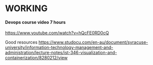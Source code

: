 # WORKING

#### Devops course video 7 hours
https://www.youtube.com/watch?v=hQcFE0RD0cQ


Good resources
https://www.studocu.com/en-au/document/syracuse-university/information-technology-management-and-administration/lecture-notes/ist-346-visualization-and-containerization/8280212/view
